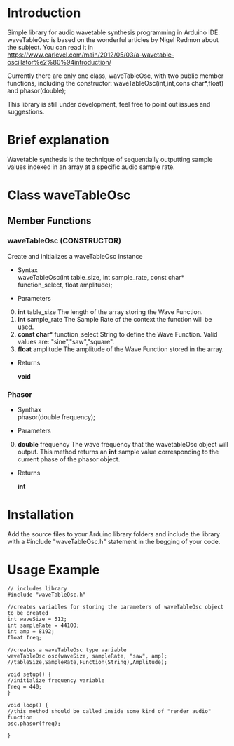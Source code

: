 # Introduction
Simple library for audio wavetable synthesis programming in Arduino IDE.
waveTableOsc is based on the wonderful articles by Nigel Redmon about the subject. You can read it in https://www.earlevel.com/main/2012/05/03/a-wavetable-oscillator%e2%80%94introduction/

Currently there are only one class, waveTableOsc, with two public member functions, including the constructor: waveTableOsc(int,int,cons char*,float) and phasor(double);

This library is still under development, feel free to point out issues and suggestions.

# Brief explanation
Wavetable synthesis is the technique of sequentially outputting sample values indexed in an array at a specific audio sample rate.

# Class waveTableOsc

## Member Functions

### waveTableOsc (CONSTRUCTOR)
Create and initializes a waveTableOsc instance

* Syntax <br>
waveTableOsc(int table_size, int sample_rate, const char* function_select, float amplitude);

* Parameters
0. **int** table_size                The length of the array storing the Wave Function.
1. **int** sample_rate               The Sample Rate of the context the function will be used.
2. **const char*** function_select   String to define the Wave Function. Valid values are: "sine","saw","square".
3. **float** amplitude               The amplitude of the Wave Function stored in the array.

* Returns

  **void**

### Phasor
* Synthax <br>
phasor(double frequency);

* Parameters
0. **double** frequency     The wave frequency that the wavetableOsc object will output. This method returns an **int** sample value corresponding to the current phase of the phasor object.             


* Returns

  **int**


# Installation

Add the source files to your Arduino library folders and include the library with a #include "waveTableOsc.h" statement in the begging of your code.

# Usage Example
```
// includes library
#include "waveTableOsc.h"

//creates variables for storing the parameters of waveTableOsc object to be created
int waveSize = 512;
int sampleRate = 44100;
int amp = 8192;
float freq;

//creates a waveTableOsc type variable 
waveTableOsc osc(waveSize, sampleRate, "saw", amp); //tableSize,SampleRate,Function(String),Amplitude);

void setup() {
//initialize frequency variable
freq = 440;
}

void loop() {
//this method should be called inside some kind of "render audio" function
osc.phasor(freq);

}
```
